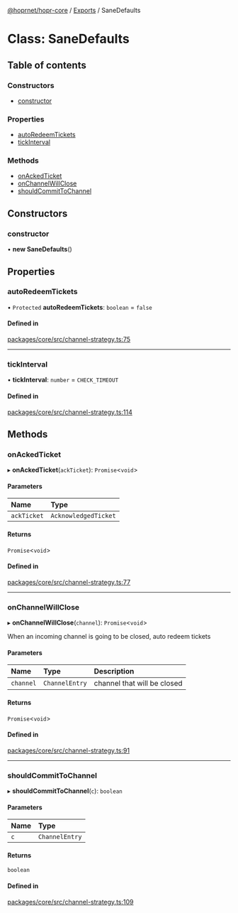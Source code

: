 [@hoprnet/hopr-core](../README.md) / [Exports](../modules.md) / SaneDefaults

# Class: SaneDefaults

## Table of contents

### Constructors

- [constructor](SaneDefaults.md#constructor)

### Properties

- [autoRedeemTickets](SaneDefaults.md#autoredeemtickets)
- [tickInterval](SaneDefaults.md#tickinterval)

### Methods

- [onAckedTicket](SaneDefaults.md#onackedticket)
- [onChannelWillClose](SaneDefaults.md#onchannelwillclose)
- [shouldCommitToChannel](SaneDefaults.md#shouldcommittochannel)

## Constructors

### constructor

• **new SaneDefaults**()

## Properties

### autoRedeemTickets

• `Protected` **autoRedeemTickets**: `boolean` = `false`

#### Defined in

[packages/core/src/channel-strategy.ts:75](https://github.com/hoprnet/hoprnet/blob/master/packages/core/src/channel-strategy.ts#L75)

___

### tickInterval

• **tickInterval**: `number` = `CHECK_TIMEOUT`

#### Defined in

[packages/core/src/channel-strategy.ts:114](https://github.com/hoprnet/hoprnet/blob/master/packages/core/src/channel-strategy.ts#L114)

## Methods

### onAckedTicket

▸ **onAckedTicket**(`ackTicket`): `Promise`<`void`\>

#### Parameters

| Name | Type |
| :------ | :------ |
| `ackTicket` | `AcknowledgedTicket` |

#### Returns

`Promise`<`void`\>

#### Defined in

[packages/core/src/channel-strategy.ts:77](https://github.com/hoprnet/hoprnet/blob/master/packages/core/src/channel-strategy.ts#L77)

___

### onChannelWillClose

▸ **onChannelWillClose**(`channel`): `Promise`<`void`\>

When an incoming channel is going to be closed, auto redeem tickets

#### Parameters

| Name | Type | Description |
| :------ | :------ | :------ |
| `channel` | `ChannelEntry` | channel that will be closed |

#### Returns

`Promise`<`void`\>

#### Defined in

[packages/core/src/channel-strategy.ts:91](https://github.com/hoprnet/hoprnet/blob/master/packages/core/src/channel-strategy.ts#L91)

___

### shouldCommitToChannel

▸ **shouldCommitToChannel**(`c`): `boolean`

#### Parameters

| Name | Type |
| :------ | :------ |
| `c` | `ChannelEntry` |

#### Returns

`boolean`

#### Defined in

[packages/core/src/channel-strategy.ts:109](https://github.com/hoprnet/hoprnet/blob/master/packages/core/src/channel-strategy.ts#L109)
